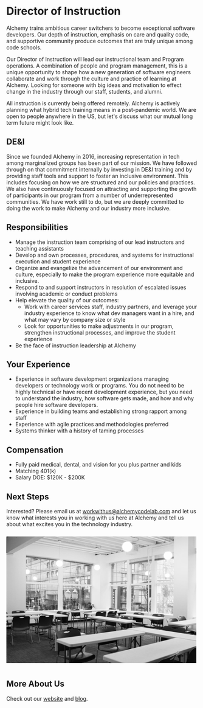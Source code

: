# Director of Instruction

Alchemy trains ambitious career switchers to become exceptional software developers. Our depth of instruction, emphasis on care and quality code, and supportive community produce outcomes that are truly unique among code schools. 

Our Director of Instruction will lead our instructional team and Program operations. A combination of people and program management, this is a unique opportunity to shape how a new generation of software engineers collaborate and work through the culture and practice of learning at Alchemy. Looking for someone with big ideas and motivation to effect change in the industry through our staff, students, and alumni.

All instruction is currently being offered remotely. Alchemy is actively planning what hybrid tech training means in a post-pandemic world. We are open to people anywhere in the US, but let's discuss what our mutual long term future might look like.

## DE&I

Since we founded Alchemy in 2016, increasing representation in tech among marginalized groups has been part of our mission. We have followed through on that commitment internally  by investing in DE&I training and by providing staff tools and support to foster an inclusive environment. This includes focusing on how we are structured and our policies and practices. We also have continuously focused on attracting and supporting the growth of participants in our program from a number of underrepresented communities. We have work still to do, but we are deeply committed to doing the work to make Alchemy and our industry more inclusive.

## Responsibilities

- Manage the instruction team comprising of our lead instructors and teaching assistants
- Develop and own processes, procedures, and systems for instructional execution and student experience
- Organize and evangelize the advancement of our environment and culture, especially to make the program experience more equitable and inclusive.
- Respond to and support instructors in resolution of escalated issues involving academic or conduct problems
- Help elevate the quality of our outcomes:
    - Work with career services staff, industry partners, and leverage your industry experience to know what dev managers want in a hire, and what may vary by company size or style
    - Look for opportunities to make adjustments in our program, strengthen instructional processes, and improve the student experience
- Be the face of instruction leadership at Alchemy


## Your  Experience

- Experience in software development organizations managing developers or technology work or programs. You do not need to be highly technical or have recent development experience, but you need to understand the industry, how software gets made, and how and why people hire software developers.
- Experience in building teams and establishing strong rapport among staff
- Experience with agile practices and methodologies preferred
- Systems thinker with a history of taming processes

## Compensation

* Fully paid medical, dental, and vision for you plus partner and kids
* Matching 401(k)
* Salary DOE: $120K - $200K

## Next Steps

Interested? Please email us at workwithus@alchemycodelab.com and let us know what interests you in working with us here at Alchemy and tell us about what excites you in the technology industry.

<img alt="Alchemy classroom" style="margin: 10px 0; max-width: 500px;" src="./classroom-bw.jpg">

## More About Us

Check out our [website](alchemycodelab.com) and [blog](alchemycodelab.com/blog).
